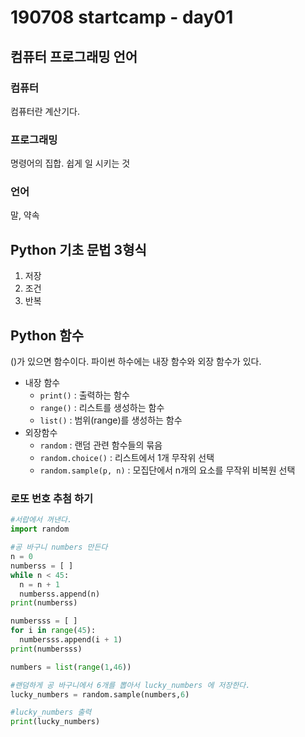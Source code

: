 # 190708 startcamp - day01

## 컴퓨터 프로그래밍 언어

### 컴퓨터

컴퓨터란 계산기다.

### 프로그래밍

명령어의 집합. 쉽게 일 시키는 것

### 언어

말, 약속

## Python 기초 문법 3형식

1. 저장
2. 조건
3. 반복



## Python 함수

()가 있으면 함수이다.
파이썬 하수에는 내장 함수와 외장 함수가 있다.

* 내장 함수
  - `print()` : 출력하는 함수
  - `range()` : 리스트를 생성하는 함수
  - `list()` : 범위(range)를 생성하는 함수
* 외장함수
  * `random` : 랜덤 관련 함수들의 묶음
  * `random.choice()` : 리스트에서 1개 무작위 선택
  * `random.sample(p, n)` : 모집단에서 n개의 요소를 무작위 비복원 선택

### 로또 번호 추첨 하기

```python
#서랍에서 꺼낸다.
import random

#공 바구니 numbers 만든다
n = 0
numberss = [ ]
while n < 45:
  n = n + 1
  numberss.append(n)
print(numberss)

numbersss = [ ]
for i in range(45):
  numbersss.append(i + 1)
print(numbersss)

numbers = list(range(1,46))  

#랜덤하게 공 바구니에서 6개를 뽑아서 lucky_numbers 에 저장한다.
lucky_numbers = random.sample(numbers,6)

#lucky_numbers 출력
print(lucky_numbers)
```

